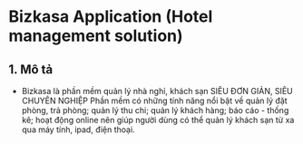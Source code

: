# Bizkasa Application (Hotel management solution)

## 1. Mô tả
- Bizkasa là phần mềm quản lý nhà nghỉ, khách sạn SIÊU ĐƠN GIẢN, SIÊU CHUYÊN NGHIỆP
Phần mềm có những tính năng nổi bật về quản lý đặt phòng, trả phòng; quản lý thu chi; quản lý khách hàng; báo cáo - thống kê; hoạt động online nên giúp người dùng có thể quản lý khách sạn từ xa qua máy tính, ipad, điện thoại.
